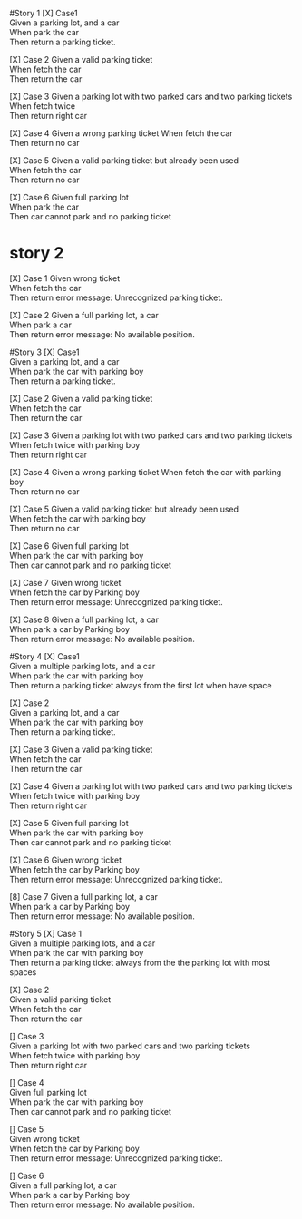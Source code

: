 #Story 1
[X] Case1  
Given a parking lot, and a car  
When park the car  
Then return a parking ticket. 

[X] Case 2
Given a valid parking ticket  
When fetch the car   
Then return the car 

[X] Case 3
Given a parking lot with two parked cars and two parking tickets  
When fetch twice  
Then return right car 

[X] Case 4
Given a wrong parking ticket
When fetch the car  
Then return no car

[X] Case 5
Given a valid parking ticket but already been used  
When fetch the car  
Then return no car  

[X] Case 6
Given full parking lot  
When park the car  
Then car cannot park and no parking ticket  

# story 2
[X] Case 1
Given wrong ticket  
When fetch the car  
Then return error message: Unrecognized parking ticket.  

[X] Case 2
Given a full parking lot, a car  
When park a car  
Then return error message: No available position.   

#Story 3
[X] Case1  
Given a parking lot, and a car  
When park the car with parking boy  
Then return a parking ticket.

[X] Case 2
Given a valid parking ticket  
When fetch the car   
Then return the car

[X] Case 3
Given a parking lot with two parked cars and two parking tickets  
When fetch twice with parking boy  
Then return right car

[X] Case 4
Given a wrong parking ticket
When fetch the car with parking boy  
Then return no car

[X] Case 5
Given a valid parking ticket but already been used  
When fetch the car with parking boy  
Then return no car

[X] Case 6
Given full parking lot  
When park the car with parking boy  
Then car cannot park and no parking ticket  

[X] Case 7
Given wrong ticket  
When fetch the car by Parking boy  
Then return error message: Unrecognized parking ticket.

[X] Case 8
Given a full parking lot, a car  
When park a car by Parking boy  
Then return error message: No available position.  

#Story 4
[X] Case1  
Given a multiple parking lots, and a car  
When park the car with parking boy  
Then return a parking ticket always from the first lot when have space

[X] Case 2  
Given a parking lot, and a car  
When park the car with parking boy  
Then return a parking ticket.

[X] Case 3
Given a valid parking ticket  
When fetch the car   
Then return the car

[X] Case 4
Given a parking lot with two parked cars and two parking tickets  
When fetch twice with parking boy  
Then return right car

[X] Case 5
Given full parking lot  
When park the car with parking boy  
Then car cannot park and no parking ticket

[X] Case 6
Given wrong ticket  
When fetch the car by Parking boy  
Then return error message: Unrecognized parking ticket.

[8] Case 7
Given a full parking lot, a car  
When park a car by Parking boy  
Then return error message: No available position.  

#Story 5
[X] Case 1  
Given a multiple parking lots, and a car  
When park the car with parking boy  
Then return a parking ticket always from the the parking lot with most spaces

[X] Case 2  
Given a valid parking ticket  
When fetch the car   
Then return the car

[] Case 3  
Given a parking lot with two parked cars and two parking tickets  
When fetch twice with parking boy  
Then return right car

[] Case 4  
Given full parking lot  
When park the car with parking boy  
Then car cannot park and no parking ticket

[] Case 5  
Given wrong ticket  
When fetch the car by Parking boy  
Then return error message: Unrecognized parking ticket.

[] Case 6  
Given a full parking lot, a car  
When park a car by Parking boy  
Then return error message: No available position.  


